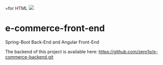 =for HTML <a href="https://circleci.com/gh/zero1q/e-commerce-front-end"><img src="https://circleci.com/gh/zero1q/e-commerce-front-end.svg?style=svg"></a>

# e-commerce-front-end
Spring-Boot Back-End and Angular Front-End


The backend of this project is available here: https://github.com/zero1q/e-commerce-backend.git
